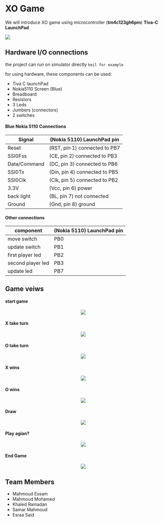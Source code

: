#                   XO Game
We will introduce XO game using microcontroller (**tm4c123gh6pm**) **Tiva-C LaunchPad** 

<img src = "./images/tivaC.png"/>

## Hardware I/O connections

the project can run on simulator directly `keil for example`

for using hardware, these components can be used: 

- Tiva C launchPad
- Nokia5110 Screen (Blue)
- Breadboard
- Resistors
- 3 Leds
- Jumbers (connectors)
- 2 switches

#### Blue Nokia 5110 Connections

|           Signal          |           (Nokia 5110) LaunchPad pin          |
| ------------------------- | --------------------------------------------- |
|           Reset           |           (RST, pin 1) connected to PB7       |
|           SSI0Fss         |           (CE,  pin 2) connected to PB3       |
|           Data/Command    |           (DC,  pin 3) connected to PB6       |
|           SSI0Tx          |           (Din, pin 4) connected to PB5       |
|           SSI0Clk         |           (Clk, pin 5) connected to PB2       |
|           3.3V            |           (Vcc, pin 6) power                  |
|           back light      |           (BL,  pin 7) not connected          |
|           Ground          |           (Gnd, pin 8) ground                 |

#### Other connections

| component        | (Nokia 5110) LaunchPad pin  |
| ---------------- | --------------------------- |
| move switch      |   PB0                       |
| update switch    |   PB1                       |
| first player led |   PB2                       |
| second player led|   PB3                       |
| update led       |   PB7                       |


## Game veiws



<p align="center"> <h4>start game</h4> 
</p>
<p align="center">
        <img src = "./images/splashScreen.png"/>
</p>


<p align="center"> <h4>X take turn </h4> </p>

<p align="center">
<img src = "./images/tunrX.png"/>
</p>


<p align="center"> <h4> O take turn  </h4> </p>

<p align="center">
<img src = "./images/turnO.png"/>
</p>

<p align="center"> <h4>  X wins  </h4> </p>

<p align="center">
<img src = "./images/winnerX.png"/>
</p>

<p align="center"> <h4> O wins  </h4> </p>

<p align="center">
<img src = "./images/winnerO.png"/>
</p>

<p align="center"> <h4> Draw  </h4> </p>

<p align="center">
<img src = "./images/draw.png"/>
</p>

<p align="center"> <h4> Play agian?   </h4> </p>

<p align="center">
<img src = "./images/play_again.png"/>
</p>

<p align="center"> <h4> End Game  </h4> </p>

<p align="center">
<img src = "./images/end_game.png"/>
</p>


## Team Members
- Mahmoud Essam 
- Mahmoud Mohamed
- Khaled Ramadan
- Samar Mahmoud 
- Esraa Said 